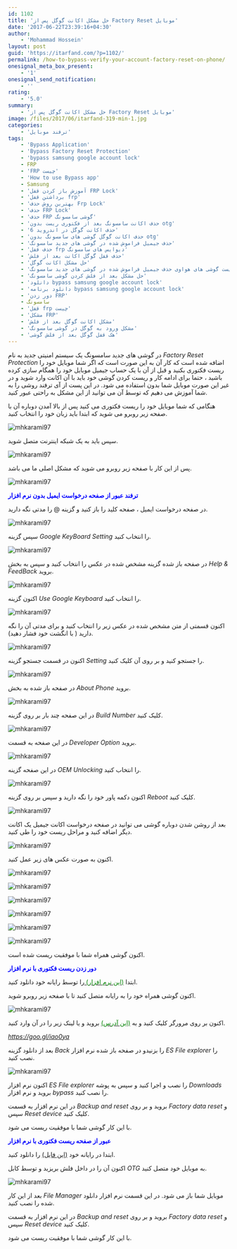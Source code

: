 ```yaml
---
id: 1102
title: 'حل مشکل اکانت گوگل پس از Factory Reset موبایل'
date: '2017-06-22T23:39:16+04:30'
author:
    - 'Mohammad Hossein'
layout: post
guid: 'https://itarfand.com/?p=1102/'
permalink: /how-to-bypass-verify-your-account-factory-reset-on-phone/
onesignal_meta_box_present:
    - '1'
onesignal_send_notification:
    - ''
rating:
    - '5.0'
summary:
    - 'حل مشکل اکانت گوگل پس از Factory Reset موبایل'
image: /files/2017/06/itarfand-319-min-1.jpg
categories:
    - 'ترفند موبایل'
tags:
    - 'Bypass Application'
    - 'Bypass Factory Reset Protection'
    - 'bypass samsung google account lock'
    - FRP
    - 'FRP چیست'
    - 'How to use Bypass app'
    - Samsung
    - 'آموزش باز کردن قفل FRP Lock'
    - 'برداشتن قفل frp'
    - 'بهترین روش حذف Frp Lock'
    - 'حذف FRP Lock'
    - 'حذف FRP گوشی سامسونگ'
    - 'حذف اکانت سامسونگ بعد از فکتوری ریست بدون otg'
    - 'حذف اکانت گوگل در اندروید 6'
    - 'حذف اکانت گوگل گوشی های سامسونگ بدون otg'
    - 'حذف جیمیل فراموش شده در گوشی های جدید سامسونگ'
    - 'حذف قفل frp دیوایس های سامسونگ'
    - 'حذف قفل گوگل اکانت بعد از فلش'
    - 'حل مشکل اکانت گوگل'
    - 'حل مشکل اکانت گوگل بعد از فکتوری ریست گوشی های هواوی حذف جیمیل فراموش شده در گوشی های جدید سامسونگ'
    - 'حل مشکل بعد از فلش کردن گوشی سامسونگ'
    - 'دانلود bypass samsung google account lock'
    - 'دانلود برنامه bypass samsung google account lock'
    - 'دور زدن FRP'
    - سامسونگ
    - 'قفل frp چیست'
    - 'مشکل FRP'
    - 'مشکل اکانت گوگل بعد از فلش'
    - 'مشکل ورود به گوگل در گوشی سامسونگ'
    - 'هک قفل گوگل بعد از فلش گوشی'
---
```


در گوشی های جدید سامسونگ یک سیستم امنیتی جدید به نام *Factory Reset Protection* اضافه شده است که کار آن به این صورت است که اگر شما موبایل خود را ریست فکتوری بکنید و قبل از آن با یک حساب جیمیل موبایل خود را همگام سازی کرده باشید ، حتما برای ادامه کار و ریست کردن گوشی خود باید با آن اکانت وارد شوید و در غیر این صورت موبایل شما بدون استفاده می شود. در این پست از آی ترفند روشی را به شما آموزش می دهیم که توسط آن می توانید از این مشکل به راحتی عبور کنید.

هنگامی که شما موبایل خود را ریست فکتوری می کنید پس از بالا آمدن دوباره آن با صفحه زیر روبرو می شوید که ابتدا باید زبان خود را انتخاب کنید.

![mhkarami97](/files/2017/06/itarfand-295-min.jpg)

سپس باید به یک شبکه اینترنت متصل شوید.

![mhkarami97](/files/2017/06/itarfand-296-min.jpg)

پس از این کار با صفحه زیر روبرو می شوید که مشکل اصلی ما می باشد.

![mhkarami97](/files/2017/06/itarfand-297-min.jpg)

<span style="color: #0000ff;">**ترفند عبور از صفحه درخواست ایمیل بدون نرم افزار**</span>

در صفحه درخواست ایمیل ، صفحه کلید را باز کنید و گزینه @ را مدتی نگه دارید.

![mhkarami97](/files/2017/06/itarfand-298-min.jpg)

سپس گزینه *Google KeyBoard Setting* را انتخاب کنید.

![mhkarami97](/files/2017/06/itarfand-299-min.jpg)

در صفحه باز شده گزینه مشخص شده در عکس را انتخاب کنید و سپس به بخش *Help &amp; FeedBack* بروید.

![mhkarami97](/files/2017/06/itarfand-300-min.jpg)

اکنون گزینه *Use Google Keyboard* را انتخاب کنید.

![mhkarami97](/files/2017/06/itarfand-301-min.jpg)

اکنون قسمتی از متن مشخص شده در عکس زیر را انتخاب کنید و برای مدتی آن را نگه دارید ( با انگشت خود فشار دهید).

![mhkarami97](/files/2017/06/itarfand-302-min.jpg)

اکنون در قسمت جستجو گزینه *Setting* را جستجو کنید و بر روی آن کلیک کنید.

![mhkarami97](/files/2017/06/itarfand-303-min.jpg)

در صفحه باز شده به بخش *About Phone* بروید.

![mhkarami97](/files/2017/06/itarfand-304-min.jpg)

در این صفحه چند بار بر روی گزینه *Build Number* کلیک کنید.

![mhkarami97](/files/2017/06/itarfand-305-min.jpg)

در این صفحه به قسمت *Developer Option* بروید.

![mhkarami97](/files/2017/06/itarfand-306-min.jpg)

در این صفحه گزینه *OEM Unlocking* را انتخاب کنید.

![mhkarami97](/files/2017/06/itarfand-307-min.jpg)

اکنون دکمه پاور خود را نگه دارید و سپس بر روی گزینه *Reboot* کلیک کنید.

![mhkarami97](/files/2017/06/itarfand-308-min.jpg)

بعد از روشن شدن دوباره گوشی می توانید در صفحه درخواست اکانت جیمیل یک اکانت دیگر اضافه کنید و مراحل ریست خود را طی کنید.

![mhkarami97](/files/2017/06/itarfand-309-min.jpg)

اکنون به صورت عکس های زیر عمل کنید.

![mhkarami97](/files/2017/06/itarfand-310-min.jpg)

![mhkarami97](/files/2017/06/itarfand-311-min.jpg)

![mhkarami97](/files/2017/06/itarfand-312-min.jpg)

![mhkarami97](/files/2017/06/itarfand-313-min.jpg)

![mhkarami97](/files/2017/06/itarfand-314-min.jpg)

![mhkarami97](/files/2017/06/itarfand-315-min.jpg)

اکنون گوشی همراه شما با موفقیت ریست شده است.

<span style="color: #0000ff;">**دور زدن ریست فکتوری با نرم افزار**</span>

ابتدا [<span style="color: #008000;">(این نرم افزار)</span> ](https://www.progeeksblog.com/samsung-sidesync-apk-free/)را توسط رایانه خود دانلود کنید.

اکنون گوشی همراه خود را به رایانه متصل کنید تا با صفحه زیر روبرو شوید.

![mhkarami97](/files/2017/06/itarfand-316-min.jpg)

اکنون بر روی مرورگر کلیک کنید و به [<span style="color: #008000;">(این آدرس)</span>](https://mega.nz/#!JQoQVICa!vWrn88zqhPB5kRNbrSLmBH6ucWVkDEd-tpicFc7rXfg) بروید و یا لینک زیر را در آن وارد کنید.

*<span style="color: #008000;"><https://goo.gl/iao0ya></span>*

بعد از دانلود گزینه *Back* را بزنیدو در صفحه باز شده نرم افزار *ES File explorer* را نصب کنید.

![mhkarami97](/files/2017/06/itarfand-317-min.jpg)

اکنون نرم افزار *ES File explorer* را نصب و اجرا کنید و سپس به پوشه *Downloads* بروید و نرم افزار *bypass* را نصب کنید.

در این نرم افزار به قسمت *Backup and reset* بروید و بر روی *Factory data reset* و سپس *Reset device* کلیک کنید.

با این کار گوشی شما با موفقیت ریست می شود.

<span style="color: #0000ff;">**عبور از صفحه ریست فکتوری با نرم افزار**</span>

ابتدا در رایانه خود [(این فایل)](https://mega.nz/#F%214VATDKQI%21jDxjmxM-GCVh9Akah9DwCw) را دانلود کنید.

اکنون آن را در داخل فلش بریزید و توسط کابل *OTG* به موبایل خود متصل کنید.

![mhkarami97](/files/2017/06/itarfand-318-min.jpg)

بعد از این کار *File Manager* موبایل شما باز می شود. در این قسمت نرم افزار دانلود شده را نصب کنید.

در این نرم افزار به قسمت *Backup and reset* بروید و بر روی *Factory data reset* و سپس *Reset device* کلیک کنید.

با این کار گوشی شما با موفقیت ریست می شود.